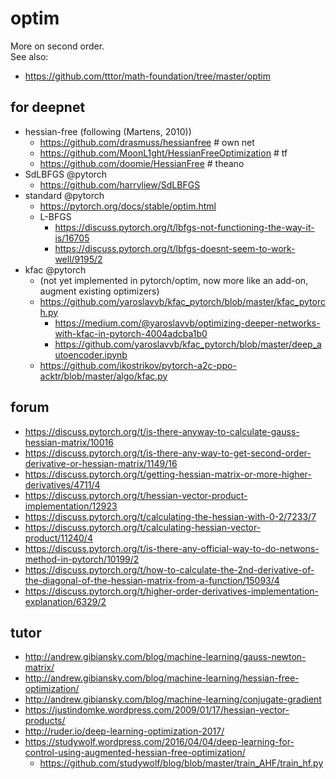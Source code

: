 # optim
More on second order. </br>
See also:
* https://github.com/tttor/math-foundation/tree/master/optim

## for deepnet
* hessian-free (following (Martens, 2010))
  * https://github.com/drasmuss/hessianfree # own net
  * https://github.com/MoonL1ght/HessianFreeOptimization # tf
  * https://github.com/doomie/HessianFree # theano
* SdLBFGS @pytorch
  * https://github.com/harryliew/SdLBFGS
* standard @pytorch
  * https://pytorch.org/docs/stable/optim.html
  * L-BFGS
    * https://discuss.pytorch.org/t/lbfgs-not-functioning-the-way-it-is/16705
    * https://discuss.pytorch.org/t/lbfgs-doesnt-seem-to-work-well/9195/2
* kfac @pytorch
  * (not yet implemented in pytorch/optim, now more like an add-on, augment existing optimizers)
  * https://github.com/yaroslavvb/kfac_pytorch/blob/master/kfac_pytorch.py
    * https://medium.com/@yaroslavvb/optimizing-deeper-networks-with-kfac-in-pytorch-4004adcba1b0
    * https://github.com/yaroslavvb/kfac_pytorch/blob/master/deep_autoencoder.ipynb
  * https://github.com/ikostrikov/pytorch-a2c-ppo-acktr/blob/master/algo/kfac.py

## forum
* https://discuss.pytorch.org/t/is-there-anyway-to-calculate-gauss-hessian-matrix/10016
* https://discuss.pytorch.org/t/is-there-any-way-to-get-second-order-derivative-or-hessian-matrix/1149/16
* https://discuss.pytorch.org/t/getting-hessian-matrix-or-more-higher-derivatives/4711/4
* https://discuss.pytorch.org/t/hessian-vector-product-implementation/12923
* https://discuss.pytorch.org/t/calculating-the-hessian-with-0-2/7233/7
* https://discuss.pytorch.org/t/calculating-hessian-vector-product/11240/4
* https://discuss.pytorch.org/t/is-there-any-official-way-to-do-netwons-method-in-pytorch/10199/2
* https://discuss.pytorch.org/t/how-to-calculate-the-2nd-derivative-of-the-diagonal-of-the-hessian-matrix-from-a-function/15093/4
* https://discuss.pytorch.org/t/higher-order-derivatives-implementation-explanation/6329/2

## tutor
* http://andrew.gibiansky.com/blog/machine-learning/gauss-newton-matrix/
* http://andrew.gibiansky.com/blog/machine-learning/hessian-free-optimization/
* http://andrew.gibiansky.com/blog/machine-learning/conjugate-gradient
* https://justindomke.wordpress.com/2009/01/17/hessian-vector-products/
* http://ruder.io/deep-learning-optimization-2017/
* https://studywolf.wordpress.com/2016/04/04/deep-learning-for-control-using-augmented-hessian-free-optimization/
  * https://github.com/studywolf/blog/blob/master/train_AHF/train_hf.py

